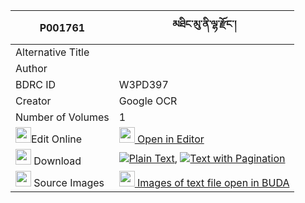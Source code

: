 |P001761|མཐིང་མུ་ནི་ལྷ་རྫོང་། 
| --- | --- 
|Alternative Title |
|Author | 
|BDRC ID | W3PD397
|Creator | Google OCR
|Number of Volumes| 1
|<img width="25" src="https://img.icons8.com/color/25/000000/edit-property.png">Edit Online| [<img width="25" src="https://avatars.githubusercontent.com/u/45091458?s=200&v=4"> Open in Editor](http://editor.openpecha.org/P001761)
|<img width="25" src="https://img.icons8.com/fluent/48/000000/download-2.png"/>  Download | [![](https://img.icons8.com/color/20/000000/txt.png)Plain Text](https://github.com/Openpecha/P001761/releases/download/v1/ting_muni_lha_dzong_plain_P001761.zip), [![](https://img.icons8.com/color/20/000000/txt.png)Text with Pagination](https://github.com/Openpecha/P001761/releases/download/v1/ting_muni_lha_dzong_pages_P001761.zip)
|<img width="25" src="https://img.icons8.com/plasticine/100/000000/pictures-folder.png"/>  Source Images | [<img width="25" src="https://library.bdrc.io/icons/BUDA-small.svg"> Images of text file open in BUDA](https://library.bdrc.io/show/bdr:W3PD397)